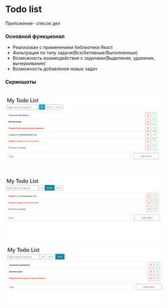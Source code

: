 # Todo list
Приложение- список дел

### Основной функционал
- Реализован с применением библиотеки React
- Фильтрация по типу задачи(Все/Активные/Выполненные)
- Возможность взаимодействия с задачами(Выделение, удаление, вычеркивание)
- Возможность добавления новых задач


### Скриншоты 

![image](https://github.com/ajuraI/todo-list/blob/main/screenshots/Screenshot_1.png)
================================
![image](https://github.com/ajuraI/todo-list/blob/main/screenshots/Screenshot_2.png)
================================
![image](https://github.com/ajuraI/todo-list/blob/main/screenshots/Screenshot_4.png)